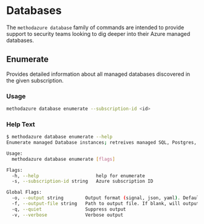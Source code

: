 # Databases

The `methodazure database` family of commands are intended to provide support to security teams looking to dig deeper into their Azure managed databases.

## Enumerate

Provides detailed information about all managed databases discovered in the given subscription.

### Usage

```bash
methodazure database enumerate --subscription-id <id>
```

### Help Text

```bash
$ methodazure database enumerate --help
Enumerate managed Database instances; retreives managed SQL, Postgres, and Postgres Flexible instance details

Usage:
  methodazure database enumerate [flags]

Flags:
  -h, --help                     help for enumerate
  -s, --subscription-id string   Azure subscription ID

Global Flags:
  -o, --output string        Output format (signal, json, yaml). Default value is signal (default "signal")
  -f, --output-file string   Path to output file. If blank, will output to STDOUT
  -q, --quiet                Suppress output
  -v, --verbose              Verbose output

```
